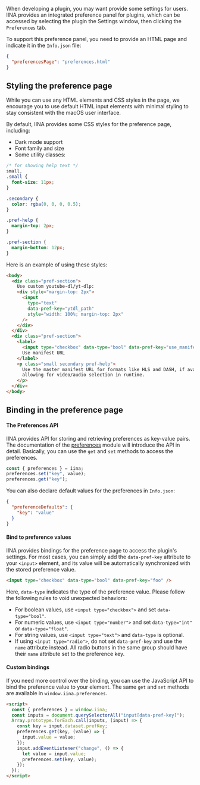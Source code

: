 When developing a plugin, you may want provide some settings for users.
IINA provides an integrated preference panel for plugins,
which can be accessed by selecting the plugin the Settings window,
then clicking the `Preferences` tab.

To support this preference panel, you need to provide an HTML page and indicate it in the `Info.json` file:

```json
{
  "preferencesPage": "preferences.html"
}
```

## Styling the preference page

While you can use any HTML elements and CSS styles in the page,
we encourage you to use default HTML input elements with
minimal styling to stay consistent with the macOS user interface.

By default, IINA provides some CSS styles for the preference page, including:

- Dark mode support
- Font family and size
- Some utility classes:

```css
/* for showing help text */
small,
.small {
  font-size: 11px;
}

.secondary {
  color: rgba(0, 0, 0, 0.5);
}

.pref-help {
  margin-top: 2px;
}

.pref-section {
  margin-bottom: 12px;
}
```

Here is an example of using these styles:

```html
<body>
  <div class="pref-section">
    Use custom youtube-dl/yt-dlp:
    <div style="margin-top: 2px">
      <input
        type="text"
        data-pref-key="ytdl_path"
        style="width: 100%; margin-top: 2px"
      />
    </div>
  </div>
  <div class="pref-section">
    <label>
      <input type="checkbox" data-type="bool" data-pref-key="use_manifest" />
      Use manifest URL
    </label>
    <p class="small secondary pref-help">
      Use the master manifest URL for formats like HLS and DASH, if available,
      allowing for video/audio selection in runtime.
    </p>
  </div>
</body>
```

## Binding in the preference page

#### The Preferences API

IINA provides API for storing and retrieving preferences as key-value pairs.
The documentation of the [preferences](/interfaces/IINA.API.Preferences) module
will introduce the API in detail.
Basically, you can use the `get` and `set` methods to access the preferences.

```js
const { preferences } = iina;
preferences.set("key", value);
preferences.get("key");
```

You can also declare default values for the preferences in `Info.json`:

```json
{
  "preferenceDefaults": {
    "key": "value"
  }
}
```

#### Bind to preference values

IINA provides bindings for the preference page to access the plugin's settings.
For most cases, you can simply add the `data-pref-key` attribute to your `<input>` element,
and its value will be automatically synchronized with the stored preference value.

```html
<input type="checkbox" data-type="bool" data-pref-key="foo" />
```

Here, `data-type` indicates the type of the preference value.
Please follow the following rules to void unexpected behaviors:

- For boolean values, use `<input type="checkbox">` and set `data-type="bool"`.
- For numeric values, use `<input type="number">` and set `data-type="int"` or `data-type="float"`.
- For string values, use `<input type="text">` and `data-type` is optional.
- If using `<input type="radio">`, do not set `data-pref-key` and use the `name` attribute instead.
  All radio buttons in the same group should have their `name` attribute set to the preference key.

#### Custom bindings

If you need more control over the binding, you can use the JavaScript API to
bind the preference value to your element.
The same `get` and `set` methods are available in `window.iina.preferences`.

```html
<script>
  const { preferences } = window.iina;
  const inputs = document.querySelectorAll("input[data-pref-key]");
  Array.prototype.forEach.call(inputs, (input) => {
    const key = input.dataset.prefKey;
    preferences.get(key, (value) => {
      input.value = value;
    });
    input.addEventListener("change", () => {
      let value = input.value;
      preferences.set(key, value);
    });
  });
</script>
```
